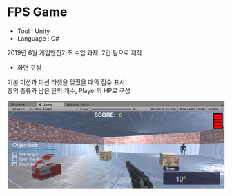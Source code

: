 # FPS Game

- Tool : Unity
- Language : C#

2019년 6월 게임엔진기초 수업 과제. 2인 팀으로 제작


- 화면 구성

기본 미션과 미션 타겟을 맞췄을 때의 점수 표시  
총의 종류와 남은 탄의 개수, Player의 HP로 구성

![화면 구성](./image/gameScreen.jpg)
